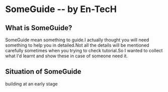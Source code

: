 # SomeGuide -- by En-TecH

## What is SomeGuide?  
SomeGuide mean something to guide.I actually thought you will need something to help you in detailed.Not all the details will be mentioned carefully sometimes when you trying to check tutorial.So I wanted to collect what I'd learnt and show these in case of someone need it.

## Situation of SomeGuide  
building at an early stage  


